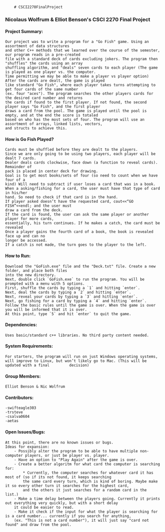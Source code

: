 

		# CSCI2270FinalProject
### Nicolaus Wolfrum & Elliot Benson's CSCI 2270 Final Project

#### Project Summary: 
	
	Our project was to write a program for a "Go Fish" game. Using an assortment of data structures
	and other C++ methods that we learned over the course of the semester, our program reads in a pre-created
	file with a standard deck of cards excluding jokers. The program then "shuffles" the cards using an array
	shuffling algorithm, and "deals" seven cards to each player (The game is played as one player vs. the computer.
	Time permitting we may be able to make a player vs player option) After the cards are dealt, the game is played
	like standard "Go Fish", where each player takes turns attempting to get four cards of the same number
	(ex. four "aces"). The program searches the other players cards for the desired card number and returns
	the cards if found to the first player. If not found, the second player says "Go Fish", and the first player
	draws a card from the pool. The game is played until the pool is empty, and at the end the score is totaled
	based on who has the most sets of four. The program will use an assortment of arrays, linked lists, vectors, 
	and structs to achieve this.

#### How is Go Fish Played?
	
	Cards must be shuffled before they are dealt to the players.
	Since we are only going to be using two players, each player will be dealt 7 cards.
	Dealer deals cards clockwise, face down (a function to reveal cards). Remainder of 
	pack is placed in center deck for drawing.
	Goal is to get most books/sets of four (so need to count when we have four of a 			
	kind) Will need to subtract if user loses a card that was in a book.
	When a asking/fishing for a card, the user must have that type of card in his/her 			
	hand. So need to check if that card is in the hand.
	If player asked doesn’t have the requested card, cout<<“GO FISH”<<endl; and the user must
	draw a card from the deck.	
	If the card is found, the user can ask the same player or another player for more cards, 		
	essentially, his turn continues. If he makes a catch, the card must be revealed
	Once a player gains the fourth card of a book, the book is revealed face up and can no 			
	longer be accessed.
	If a catch is not made, the turn goes to the player to the left.
	

#### How to Run:
	
	Download the "GoFish.exe" file and the "Deck.txt" file. Create a new folder, and place both files
	into the new directory. 
	Next, double click `GoFish.exe` to run the program. You will be prompted with a menu with 5 options. 
	First, shuffle the cards by typing a `1` and hitting `enter`. 
	Next, deal the cards by typing a `2` and hitting `enter`. 
	Next, reveal your cards by typing a `3` and hitting `enter`.
	Next, go fishing for a card by typing a `4` and hitting `enter`.
	Follow the basic rules until the game is over. When the game is over you will be informed that it is over. 
	At this point, type `5` and hit `enter` to quit the game.

#### Dependencies: 
	
	Uses basic/standard c++ libraries. No third party content needed.

#### System Requirements:
	 
	For starters, the program will run on just Windows operating systems, will improve to Linux, but won’t likely go to Mac. (This will be updated with a final 		decision)

#### Group Members: 
	
	Elliot Benson & Nic Wolfrum

#### Contributors:
	 
	-swifteagle303
	-trsteve
	-csalva0604
	-aetas

#### Open Issues/Bugs:
	
	At this point, there are no known issues or bugs. 
	Ideas for expansion:
		- Possibly alter the program to be able to have multiple non-computer players, or just be player vs. player.
		- Have an option to "Play Again" after the game is over.
		- Create a better algoritm for what card the computer is searching for:
			* Currently, the computer searches for whatever card it has most of (so if its not found, it keeps searching
			the same card every turn, which is kind of boring. Maybe make it so every other turn it searches for the highest card,
			and the others it just searches for a random card in the list.)
		- Make a time delay between the players going. Currently it prints out everything very quickly, but with a short delay
		it could be easier to read.
		- Make it check if the input for what the player is searching for is a card number... currently if you search for anything,
		(ex. "This is not a card number"), it will just say "card not found" and draw from the pool.
		
		

